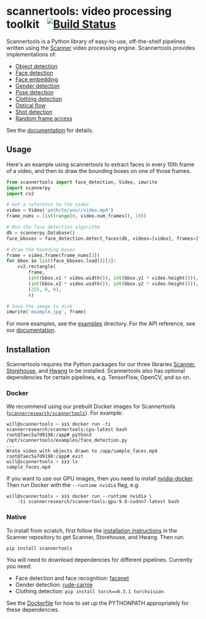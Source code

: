 # scannertools: video processing toolkit &nbsp; [![Build Status](https://travis-ci.org/scanner-research/scannertools.svg?branch=master)](https://travis-ci.org/scanner-research/scannertools)

Scannertools is a Python library of easy-to-use, off-the-shelf pipelines written using the [Scanner](https://github.com/scanner-research/scanner/) video processing engine. Scannertools provides implementations of:

* [Object detection](https://github.com/scanner-research/scannertools/blob/master/examples/object_detection.py)
* [Face detection](https://github.com/scanner-research/scannertools/blob/master/examples/face_detection.py)
* [Face embedding](https://github.com/scanner-research/scannertools/blob/master/examples/face_embedding.py)
* [Gender detection](https://github.com/scanner-research/scannertools/blob/master/examples/gender_detection.py)
* [Pose detection](https://github.com/scanner-research/scannertools/blob/master/examples/pose_detection.py)
* [Clothing detection](https://github.com/scanner-research/scannertools/blob/master/examples/clothing_detection.py)
* [Optical flow](https://github.com/scanner-research/scannertools/blob/master/examples/optical_flow.py)
* [Shot detection](https://github.com/scanner-research/scannertools/blob/master/examples/shot_detection.py)
* [Random frame access](https://github.com/scanner-research/scannertools/blob/master/examples/frame_montage.py)

See the [documentation](https://scanner-research.github.io/scannertools/) for details.

## Usage

Here's an example using scannertools to extract faces in every 10th frame of a video, and then to draw the bounding boxes on one of those frames.

```python
from scannertools import face_detection, Video, imwrite
import scannerpy
import cv2

# Get a reference to the video
video = Video('path/to/your/video.mp4')
frame_nums = list(range(0, video.num_frames(), 10))

# Run the face detection algorithm
db = scannerpy.Database()
face_bboxes = face_detection.detect_faces(db, videos=[video], frames=[frame_nums])

# Draw the bounding boxes
frame = video.frame(frame_nums[3])
for bbox in list(face_bboxes.load())[3]:
    cv2.rectangle(
        frame,
        (int(bbox.x1 * video.width()), int(bbox.y1 * video.height())),
        (int(bbox.x2 * video.width()), int(bbox.y2 * video.height())),
        (255, 0, 0),
        4)

# Save the image to disk
imwrite('example.jpg', frame)
```

For more examples, see the [examples](https://github.com/scanner-research/scannertools/tree/master/examples) directory. For the API reference, see our [documentation](https://scanner-research.github.io/scannertools/).

## Installation

Scannertools requires the Python packages for our three libraries [Scanner](https://github.com/scanner-research/scanner/), [Storehouse](https://github.com/scanner-research/storehouse/), and [Hwang](https://github.com/scanner-research/hwang) to be installed. Scannertools also has optional dependencies for certain pipelines, e.g. TensorFlow, OpenCV, and so on.

### Docker

We recommend using our prebuilt Docker images for Scannertools ([`scannerresearch/scannertools`](https://hub.docker.com/r/scannerresearch/scanner/)). For example:

```
will@scannertools ~ ❯❯❯ docker run -ti scannerresearch/scannertools:cpu-latest bash
root@7aec5a7d9198:/app# python3 /opt/scannertools/examples/face_detection.py
...
Wrote video with objects drawn to /app/sample_faces.mp4
root@7aec5a7d9198:/app# exit
will@scannertools ~ ❯❯❯ ls
sample_faces.mp4
```

If you want to use our GPU images, then you need to install [nvidia-docker](https://github.com/NVIDIA/nvidia-docker#quickstart). Then run Docker with the `--runtime nvidia` flag, e.g.

```
will@scannertools ~ ❯❯❯ docker run --runtime nvidia \
    -ti scannerresearch/scannertools:gpu-9.0-cudnn7-latest bash
```

### Native

To install from scratch, first follow the [installation instructions](https://github.com/scanner-research/scanner/blob/master/INSTALL.md) in the Scanner repository to get Scanner, Storehouse, and Hwang. Then run:

```
pip install scannertools
```

You will need to download dependencies for different pipelines. Currently you need:
* Face detection and face recognition: [facenet](https://github.com/davidsandberg/facenet)
* Gender detection: [rude-carnie](https://github.com/dpressel/rude-carnie)
* Clothing detection: `pip install torch==0.3.1 torchvision`

See the [Dockerfile](https://github.com/scanner-research/scannertools/blob/master/Dockerfile) for how to set up the PYTHONPATH appropriately for these dependencies.
